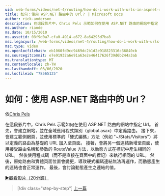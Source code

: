 ```yaml
---
uid: web-forms/videos/net-4/routing/how-do-i-work-with-urls-in-aspnet-routing
title: 如何：使用 ASP.NET 路由中的 Url？ | Microsoft Docs
author: rick-anderson
description: 在這段影片中，Chris Pels 示範如何在使用 ASP.NET 路由的網站中指定 Url。 首先，會建立網站，並在總帳中定義路由 。
ms.author: riande
ms.date: 10/15/2010
ms.assetid: 08f9d0a7-cfa0-4914-a672-8a64295d7ba8
msc.legacyurl: /web-forms/videos/net-4/routing/how-do-i-work-with-urls-in-aspnet-routing
msc.type: video
ms.openlocfilehash: eb1060fd9cc9469dc2b1d2e918823316c36840cb
ms.sourcegitcommit: e7e91932a6e91a63e2e46417626f39d6b244a3ab
ms.translationtype: MT
ms.contentlocale: zh-TW
ms.lasthandoff: 03/06/2020
ms.locfileid: "78565125"
---
```

# <a name="how-do-i-work-with-urls-in-aspnet-routing"></a>如何：使用 ASP.NET 路由中的 Url？

依[Chris Pels](https://twitter.com/chrispels)

在這段影片中，Chris Pels 示範如何在使用 ASP.NET 路由的網站中指定 Url。 首先，會建立網站，並在全域應用程式類別（global.asax）中定義路由。 接下來，會建立範例網頁，並使用標準的「硬式編碼」方法（例如 "~/Stats/Visitors"）將以定義的路由為基礎的 URL 加入至頁面。 接著，會將另一個連結新增至頁面，使用接受路由名稱和參數的 RouteValue 方法，以動態方式在標記中產生相同的 URL。 然後使用程式碼（而不是直接在頁面中的標記）來執行相同的 URL。 然後，原始路由和實體頁面位置會變更，導致硬式編碼連結無法再運作，而動態產生的連結也會正常運作。 最後，會討論動態產生之連結的值。

[&#9654;觀看影片（20分鐘）](https://channel9.msdn.com/Blogs/ASP-NET-Site-Videos/how-do-i-work-with-urls-in-aspnet-routing)

> [!div class="step-by-step"]
> [上一篇](how-do-i-use-routing-with-aspnet-web-forms.md)
